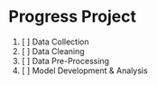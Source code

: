 # Progress Project

1. [ ] Data Collection
2. [ ] Data Cleaning
3. [ ] Data Pre-Processing
4. [ ] Model Development & Analysis
